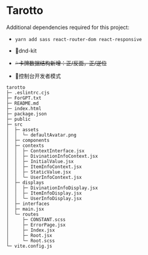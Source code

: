 # Tarotto

Additional dependencies required for this project:
+ `yarn add sass react-router-dom react-responsive`

+ 🦋dnd-kit
+ ~~💦卡牌数据结构新增：正/反面，正/逆位~~
+ 🔧控制台开发者模式


```
tarotto
├─ .eslintrc.cjs
├─ ForGPT.txt
├─ README.md
├─ index.html
├─ package.json
├─ public
├─ src
│  ├─ assets
│  │  └─ defaultAvatar.png
│  ├─ components
│  ├─ contexts
│  │  ├─ ContextInterface.jsx
│  │  ├─ DivinationInfoContext.jsx
│  │  ├─ InitialValue.jsx
│  │  ├─ ItemInfoContext.jsx
│  │  ├─ StaticValue.jsx
│  │  └─ UserInfoContext.jsx
│  ├─ displays
│  │  ├─ DivinationInfoDisplay.jsx
│  │  ├─ ItemInfoDisplay.jsx
│  │  └─ UserInfoDisplay.jsx
│  ├─ interfaces
│  ├─ main.jsx
│  └─ routes
│     ├─ CONSTANT.scss
│     ├─ ErrorPage.jsx
│     ├─ Index.jsx
│     ├─ Root.jsx
│     └─ Root.scss
└─ vite.config.js

```